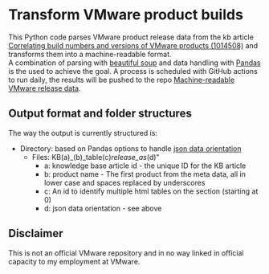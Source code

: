 # Transform VMware product builds

This Python code parses VMware product release data from the kb article [Correlating build numbers and versions of VMware products (1014508)](https://kb.vmware.com/s/article/1014508?lang=en_US) 
and transforms them into a machine-readable format.  
A combination of parsing with [beautiful soup](https://www.crummy.com/software/BeautifulSoup/bs4/doc/) and data handling with [Pandas](https://pandas.pydata.org/) is the used to achieve the goal.
A process is scheduled with GitHub actions to run daily, the results will be pushed to the repo [Machine-readable VMware release data](https://github.com/dominikzorgnotti/vmware_product_releases_machine-readable).

## Output format and folder structures
The way the output is currently structured is:   
- Directory: based on Pandas options to handle [json data orientation](https://pandas.pydata.org/pandas-docs/stable/reference/api/pandas.DataFrame.to_json.html)
    - Files: KB(a)_(b)_table(c)_release_as_(d)"
       - a: knowledge base article id - the unique ID for the KB article
       - b: product name - The first product from the meta data, all in lower case and spaces replaced by underscores
       - c: An id to identify multiple html tables on the section (starting at 0)
       - d: json data orientation - see above

## Disclaimer

This is not an official VMware repository and in no way linked in official capacity to my employment at VMware.
